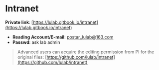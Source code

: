 # Intranet

 **Private link**: [https://lulab.gitbook.io/intranet](https://lulab.gitbook.io/intranet)

* **Reading Account/E-mail**: postar_lulab@163.com
* **Passwd**: ask lab admin

> Advanced users can acquire the editing permission from PI for the original files: [https://github.com/lulab/intranet](https://github.com/lulab/intranet)

